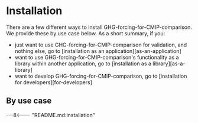 # Installation

There are a few different ways to install GHG-forcing-for-CMIP-comparison.
We provide these by use case below.
As a short summary, if you:

- just want to use GHG-forcing-for-CMIP-comparison for validation,
  and nothing else, go to [installation as an application][as-an-application]
- want to use GHG-forcing-for-CMIP-comparison's functionality
  as a library within another application,
  go to [installation as a library][as-a-library]
- want to develop GHG-forcing-for-CMIP-comparison,
  go to [installation for developers][for-developers]

## By use case

---8<--- "README.md:installation"
